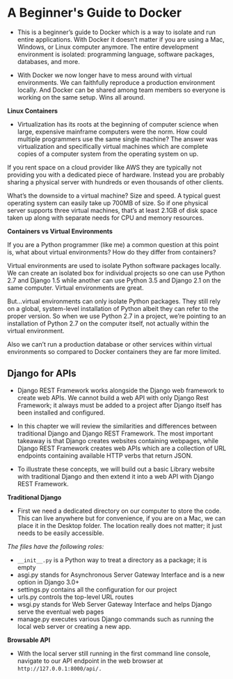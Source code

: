 # A Beginner's Guide to Docker

* This is a beginner’s guide to Docker which is a way to isolate and run entire applications. With Docker it doesn’t matter if you are using a Mac, Windows, or Linux computer anymore. The entire development environment is isolated: programming language, software packages, databases, and more.


* With Docker we now longer have to mess around with virtual environments. We can faithfully reproduce a production environment locally. And Docker can be shared among team members so everyone is working on the same setup. Wins all around.


**Linux Containers**

* Virtualization has its roots at the beginning of computer science when large, expensive mainframe computers were the norm. How could multiple programmers use the same single machine? The answer was virtualization and specifically virtual machines which are complete copies of a computer system from the operating system on up.

If you rent space on a cloud provider like AWS they are typically not providing you with a dedicated piece of hardware. Instead you are probably sharing a physical server with hundreds or even thousands of other clients.

What’s the downside to a virtual machine? Size and speed. A typical guest operating system can easily take up 700MB of size. So if one physical server supports three virtual machines, that’s at least 2.1GB of disk space taken up along with separate needs for CPU and memory resources.



**Containers vs Virtual Environments**

If you are a Python programmer (like me) a common question at this point is, what about virtual environments? How do they differ from containers?

Virtual environments are used to isolate Python software packages locally. We can create an isolated box for individual projects so one can use Python 2.7 and Django 1.5 while another can use Python 3.5 and Django 2.1 on the same computer. Virtual environments are great.

But…virtual environments can only isolate Python packages. They still rely on a global, system-level installation of Python albeit they can refer to the proper version. So when we use Python 2.7 in a project, we’re pointing to an installation of Python 2.7 on the computer itself, not actually within the virtual environment.

Also we can’t run a production database or other services within virtual environments so compared to Docker containers they are far more limited.


## Django for APIs

* Django REST Framework works alongside the Django web framework to create web APIs. We cannot build a web API with only Django Rest Framework; it always must be added to a project after Django itself has been installed and configured.

* In this chapter we will review the similarities and differences between traditional Django and Django REST Framework. The most important takeaway is that Django creates websites containing webpages, while Django REST Framework creates web APIs which are a collection of URL endpoints containing available HTTP verbs that return JSON.

* To illustrate these concepts, we will build out a basic Library website with traditional Django and then extend it into a web API with Django REST Framework.



**Traditional Django**


* First we need a dedicated directory on our computer to store the code. This can live anywhere but for convenience, if you are on a Mac, we can place it in the Desktop folder. The location really does not matter; it just needs to be easily accessible.



*The files have the following roles:*

* `__init__.py` is a Python way to treat a directory as a package; it is empty
* asgi.py stands for Asynchronous Server Gateway Interface and is a new option in Django 3.0+
* settings.py contains all the configuration for our project
* urls.py controls the top-level URL routes
* wsgi.py stands for Web Server Gateway Interface and helps Django serve the eventual web pages
* manage.py executes various Django commands such as running the local web server or creating a new app.


**Browsable API**
* With the local server still running in the first command line console, navigate to our API endpoint in the web browser at `http://127.0.0.1:8000/api/.`


